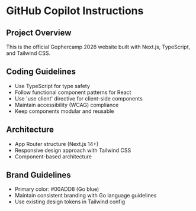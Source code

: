 # GitHub Copilot Instructions

## Project Overview
This is the official Gophercamp 2026 website built with Next.js, TypeScript, and Tailwind CSS.

## Coding Guidelines
- Use TypeScript for type safety
- Follow functional component patterns for React
- Use 'use client' directive for client-side components
- Maintain accessibility (WCAG) compliance
- Keep components modular and reusable

## Architecture
- App Router structure (Next.js 14+)
- Responsive design approach with Tailwind CSS
- Component-based architecture

## Brand Guidelines
- Primary color: #00ADD8 (Go blue)
- Maintain consistent branding with Go language guidelines
- Use existing design tokens in Tailwind config
